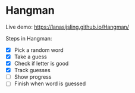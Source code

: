 # Hangman

Live demo: https://lanasijsling.github.io/Hangman/

Steps in Hangman:
- [x] Pick a random word
- [x] Take a guess
- [x] Check if letter is good
- [x] Track guesses
- [ ] Show progress
- [ ] Finish when word is guessed
